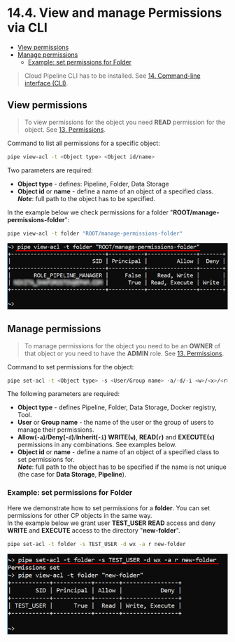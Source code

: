 # 14.4. View and manage Permissions via CLI

- [View permissions](#view-permissions)
- [Manage permissions](#manage-permissions)
    - [Example: set permissions for Folder](#example-set-permissions-for-folder)

> Cloud Pipeline CLI has to be installed. See [14. Command-line interface (CLI)](14._Command-line_interface.md).

## View permissions

> To view permissions for the object you need **READ** permission for the object. See [13. Permissions](../13_Permissions/13._Permissions.md).

Command to list all permissions for a specific object:

``` bash
pipe view-acl -t <Object type> <Object id/name>
```

Two parameters are required:

- **Object type** - defines: Pipeline, Folder, Data Storage
- **Object id** or **name** - define a name of an object of a specified class.  
    **_Note_**: full path to the object has to be specified.

In the example below we check permissions for a folder "**ROOT/manage-permissions-folder**":

``` bash
pipe view-acl -t folder "ROOT/manage-permissions-folder"
```

![CP_ViewAndManagePermissions](attachments/ManagePermissionsViaCLI_1.png)

## Manage permissions

> To manage permissions for the object you need to be an **OWNER** of that object or you need to have the **ADMIN** role. See [13. Permissions](../13_Permissions/13._Permissions.md).

Command to set permissions for the object:

``` bash
pipe set-acl -t <Object type> -s <User/Group name> -a/-d/-i <w>/<x>/<r> <Object id/name>
```

The following parameters are required:

- **Object type** - defines Pipeline, Folder, Data Storage, Docker registry, Tool.
- **User** or **Group name** - the name of the user or the group of users to manage their permissions.
- **Allow(`-a`)**/**Deny(`-d`)**/**Inherit(`-i`)** **WRITE(`w`)**, **READ(`r`)** and **EXECUTE(`x`)** permissions in any combinations. See examples below.
- **Object id** or **name** - define a name of an object of a specified class to set permissions for.  
    **_Note_**: full path to the object has to be specified if the name is not unique (the case for **Data Storage**, **Pipeline**).

### Example: set permissions for Folder

Here we demonstrate how to set permissions for a **folder**. You can set permissions for other CP objects in the same way.  
In the example below we grant user **TEST\_USER** **READ** access and deny **WRITE** and **EXECUTE** access to the directory "**new-folder**".

``` bash
pipe set-acl -t folder -s TEST_USER -d wx -a r new-folder
```

![CP_ViewAndManagePermissions](attachments/ManagePermissionsViaCLI_2.png)